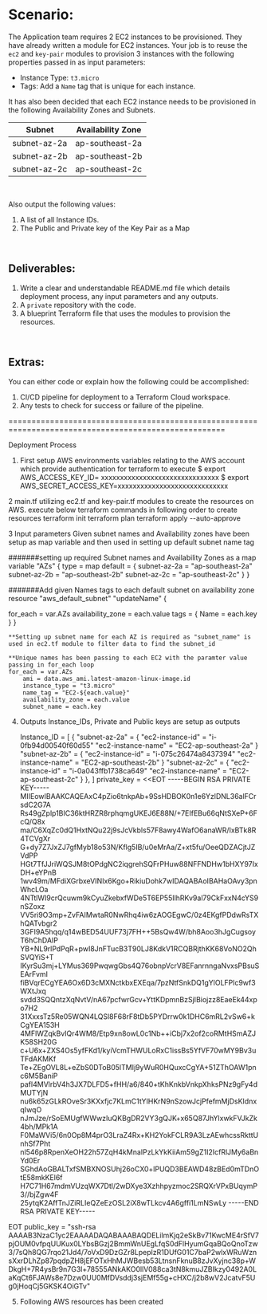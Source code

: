 # Scenario:

The Application team requires 2 EC2 instances to be provisioned. They have already written a module for EC2 instances.
Your job is to reuse the `ec2` and `key-pair` modules to provision 3 instances with the following properties passed in as input parameters:

- Instance Type: `t3.micro`
- Tags: Add a `Name` tag that is unique for each instance.

It has also been decided that each EC2 instance needs to be provisioned in the following Availability Zones and Subnets.

| Subnet | Availability Zone |
|--------|-------------------|
| subnet-az-2a | ap-southeast-2a |
| subnet-az-2b | ap-southeast-2b |
| subnet-az-2c | ap-southeast-2c |

<br>

Also output the following values:

1. A list of all Instance IDs.
2. The Public and Private key of the Key Pair as a Map

<br>

## Deliverables:

1. Write a clear and understandable README.md file which details deployment process, any input parameters and any outputs.
2. A `private` repository with the code.
3. A blueprint Terraform file that uses the modules to provision the resources.

<br>

## Extras:

You can either code or explain how the following could be accomplished:

1. CI/CD pipeline for deployment to a Terraform Cloud workspace.
2. Any tests to check for success or failure of the pipeline.

=====================================================================================================

Deployment Process

1. First setup AWS environments variables relating to the AWS account which provide authentication for terraform to execute 
    $ export AWS_ACCESS_KEY_ID= xxxxxxxxxxxxxxxxxxxxxxxxxxxxxxx
    $ export AWS_SECRET_ACCESS_KEY=xxxxxxxxxxxxxxxxxxxxxxxxxxxxx

2  main.tf utilizing ec2.tf and key-pair.tf modules to create the resources on AWS.  execute below terraform commands in following order to create resources
    terraform init
    terraform plan 
    terraform apply --auto-approve

3  Input parameters
    Given subnet names and Availability zones have been setup as map variable and then used in setting up default subnet name tag

#######setting up required Subnet names and Availability Zones as a map
variable "AZs" {
  type = map
  default = {
  subnet-az-2a = "ap-southeast-2a"
  subnet-az-2b = "ap-southeast-2b"
  subnet-az-2c = "ap-southeast-2c"
  }
}

#######Add given Names tags to each default subnet on availability zone
resource "aws_default_subnet" "updateName" {

  for_each = var.AZs
  availability_zone = each.value
  tags = {
    Name = each.key
  }
}

    **Setting up subnet name for each AZ is required as "subnet_name" is used in ec2.tf module to filter data to find the subnet_id

    **Unique names has been passing to each EC2 with the paramter value passing in for_each loop
    for_each = var.AZs 
        ami = data.aws_ami.latest-amazon-linux-image.id
        instance_type = "t3.micro"
        name_tag = "EC2-${each.value}" 
        availability_zone = each.value
        subnet_name = each.key

4. Outputs
    Instance_IDs, Private and Public keys are setup as outputs

    Instance_ID = [
  {
    "subnet-az-2a" = {
      "ec2-instance-id" = "i-0fb94d00540f60d55"
      "ec2-instance-name" = "EC2-ap-southeast-2a"
    }
    "subnet-az-2b" = {
      "ec2-instance-id" = "i-075c26474a8437394"
      "ec2-instance-name" = "EC2-ap-southeast-2b"
    }
    "subnet-az-2c" = {
      "ec2-instance-id" = "i-0a043ffb1738ca649"
      "ec2-instance-name" = "EC2-ap-southeast-2c"
    }
  },
]
private_key = <<EOT
-----BEGIN RSA PRIVATE KEY-----
MIIEowIBAAKCAQEAxC4pZio6tnkpAb+9SsHDBOK0n1e6YzlDNL36alFCrsdC2G7A
Rs49gZplp1BIC36ktHRZR8rphqmgUKEJ6E88N/+7EIfEBu66qNtSXeP+6FcQ/Q8x
ma/C6XqZc0dQ1HxtNQu22j9sJcVkbls57F8awy4WafO6anaWR/IxBTk8R4TCVgXr
G+dy7Z7JxZJ7gfMyb18o53N/Kflg5IB/u0eMrAa/Z+xt5fu/OeeQDZACjtJZVdPP
HGt7TfJJriWQSJM8tOPdgNC2iqgrehSQFrPHuw88NFFNDHw1bHXY97IxDH+eYPnB
1wv49m/MFdiXGrbxeVINIx6Kgo+RikiuDohk7wIDAQABAoIBAHaOAvy3pnWhcLOa
4NTtlWI9crQcuwm9kCyuZkebxfWDe5T6EP55IlhRKv9al79CkFxxN4cYS9nSZoxz
VV5ri9O3mp+ZvFAIMwtaR0NwRhq4iw6zAOGEgwC/0z4EKgfPDdwRsTXhQATvbgr2
3GFI9A5hqq/q14wBED54UUF73j7FH++5BsQw4W/bh8Aoo3hJgCugsoyT6hChDAIP
YB+NL9rlPdPqR+pwI8JnFTucB3T90LJ8KdkV1RCQBRjthKK68VoNO2QhSVQYiS+T
IKyrSu3mj+LYMus369PwqwgGbs4Q76obnpVcrV8EFanrnngaNvxsPBsuSEArFvmI
fiBVqrECgYEA6Ox6D3cMXNctkbxEXEqa/7pzNtfSnkDQ1gYlOLFPlc9wf3WXtJxq
svdd3SQQntzXqNvtV/nA67pcfwrGcv+YttKDpmnBzSjIBiojzz8EaeEk44xpo7H2
31XxxsTz5Re05WQN4LQSl8F68rF8tDb5PYDrrw0k1DHC6mRL2vSw6+kCgYEA153H
4MFlWZqkBvIQr4WM8/Etp9xn8owL0c1Nb++iCbj7x2of2coRMtHSmAZJK58SH20G
c+U6x+ZXS4Os5yfFKd1/kyiVcmTHWULoRxC1issBs5YfVF70wMY9Bv3uTFdAKMKf
Te+ZEgOVL8L+eZbS0DToB05lTMIj9yWuR0HQuxcCgYA+51ZThOAW1pnc6M5BaniP
pafl4MVlrbV4h3JX7DLFD5+fHH/a6/840+tKhKnkbVnkpXhksPNz9gFy4dMUTYjN
nu6k65zGLkROveSr3KXxfjc7KLmC1tYIHKrN9nSzowJcjPfefmMjDsKIdnxqIwqO
nJmJze/rSoEMUgfWWwzIuQKBgDR2VY3gQJK+x65Q87JhYlxwkFVJkZk4bh/MPk1A
F0MaWVi5/6n0Op8M4prO3LraZ4Rx+KH2YokFCLR9A3LzAEwhcssRkttUnhSf7Pht
nl546p8RpenXeOH22h57ZqH4kMnaIPzLkYkKiiAm59gZ1I2IcfRlJMy6aBnYd0Er
SGhdAoGBALTxfSMBXNOSUhj26oCX0+lPUQD3BEAWD48zBEd0mTDnOtE58mkKEl6f
H7C71H67mdmVUzqWX7Dtl/2wDXye3Xzhhpyzmoc2SRQXrVPxBUqymP3//bjZgw4F
25ytqK2AffTnJZiRLIeQZeEzOSL2iX8wTLkcv4A6gffi1LmNSwLy
-----END RSA PRIVATE KEY-----

EOT
public_key = "ssh-rsa AAAAB3NzaC1yc2EAAAADAQABAAABAQDELilmKjq2eSkBv71KwcME4rSfV7pjOUM0vfpqUUKux0LYbsBGzj2BmmWnUEgLfqS0dFlHyumGqaBQoQnoTzw3/7sQh8QG7rqo21Jd4/7oVxD9DzGZr8LpeplzR1DUfG01C7baP2wlxWRuWznsXxrDLhZp87pqdpZH8jEFOTxHhMJWBesb53LtnsnFknuB8zJvXyjnc38p+WDkgH+7R4ysBr9n7G3l+78555ANkAKO0llV088ca3tN8kmuJZBIkzy0492A0LaKqCt6FJAWs8e7Dzw0UU0MfDVsddj3sjEMf55g+cHXC/j2b8wV2JcatvF5Ug0jHoqCj5GKSK4OiGTv"

5. Following AWS resources has been created


